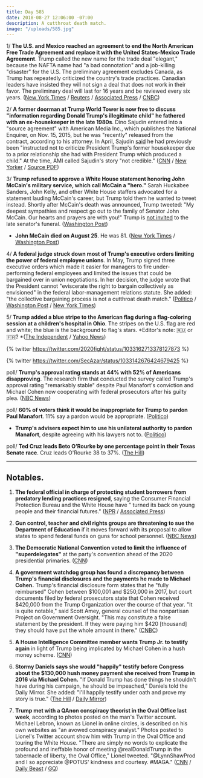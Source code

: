 ```yaml
---
title: Day 585
date: 2018-08-27 12:06:00 -07:00
description: A cutthroat death match.
image: "/uploads/585.jpg"
---
```


1/ **The U.S. and Mexico reached an agreement to end the North American Free Trade Agreement and replace it with the United States-Mexico Trade Agreement**. Trump called the new name for the trade deal "elegant," because the NAFTA name had "a bad connotation" and a job-killing "disaster" for the U.S. The preliminary agreement excludes Canada, as Trump has repeatedly criticized the country's trade practices. Canadian leaders have insisted they will not sign a deal that does not work in their favor. The preliminary deal will last for 16 years and be reviewed every six years. ([New York Times](https://www.nytimes.com/2018/08/27/us/politics/us-mexico-nafta-deal.html) / [Reuters](https://www.reuters.com/article/us-trade-nafta/exclusive-u-s-mexico-reach-nafta-deal-talks-with-canada-to-start-immediately-idUSKCN1LC1E7) / [Associated Press](https://apnews.com/9b99c299d7a04feabb3319078839ac17/US-and-Mexico-tentatively-set-to-replace-NAFTA-with-new-deal) / [CNBC](https://www.cnbc.com/2018/08/27/mexican-official-says-nafta-talks-with-us-have-concluded.html))

2/ **A former doorman at Trump World Tower is now free to discuss "information regarding Donald Trump's illegitimate child" he fathered with an ex-housekeeper in the late 1980s**. Dino Sajudin entered into a "source agreement" with American Media Inc., which publishes the National Enquirer, on Nov. 15, 2015, but he was "recently" released from the contract, according to his attorney. In April, Sajudin [said](https://money.cnn.com/2018/04/12/media/trump-national-enquirer-doorman/index.html) he had previously been "instructed not to criticize President Trump's former housekeeper due to a prior relationship she had with President Trump which produced a child." At the time, AMI called Sajudin's story "not credible." ([CNN](https://www.cnn.com/2018/08/24/politics/trump-tower-doorman-contract-ami/index.html) / [New Yorker](https://www.newyorker.com/news/news-desk/the-national-enquirer-a-donald-trump-rumor-and-another-secret-payment-to-buy-silence-dino-sajudin-david-pecker) / [Source PDF](http://cdn.cnn.com/cnn/2018/images/08/24/sajudin.ami.pdf))

3/ **Trump refused to approve a White House statement honoring John McCain's military service, which call McCain a "hero."** Sarah Huckabee Sanders, John Kelly, and other White House staffers advocated for a statement lauding McCain's career, but Trump told them he wanted to tweet instead. Shortly after McCain's death was announced, Trump tweeted: "My deepest sympathies and respect go out to the family of Senator John McCain. Our hearts and prayers are with you!" Trump is [not invited](https://www.axios.com/mccain-doesnt-want-trump-at-his-funeral-67f24b4a-4244-49b8-8713-acfaa3052611.html) to the late senator's funeral. ([Washington Post](https://www.washingtonpost.com/politics/trump-rejected-plans-for-a-white-house-statement-praising-mccain/2018/08/26/0d0478e4-a967-11e8-8f4b-aee063e14538_story.html?utm_term=.fcbaee81b9cf))

* **John McCain died on August 25**. He was 81. ([New York Times](https://www.nytimes.com/2018/08/25/obituaries/john-mccain-dead.html) / [Washington Post](https://www.washingtonpost.com/local/obituaries/john-mccain-maverick-of-the-senate-and-former-pow-dies-at-81/2018/08/25/d9219b7e-a7b8-11e8-97ce-cc9042272f07_story.html))

4/ **A federal judge struck down most of Trump's executive orders limiting the power of federal employee unions**. In May, Trump signed three executive orders which made it easier for managers to fire under-performing federal employees and limited the issues that could be bargained over in union negotiations. In her decision, the judge wrote that the President cannot "eviscerate the right to bargain collectively as envisioned" in the federal labor-management relations statute. She added: "the collective bargaining process is not a cutthroat death match." ([Politico](https://www.politico.com/story/2018/08/25/trump-federal-workforce-executive-orders-struck-down-796150) / [Washington Post](https://www.washingtonpost.com/politics/in-victory-for-unions-judge-overturns-key-parts-of-trump-executive-orders/2018/08/25/5458e2bc-a880-11e8-97ce-cc9042272f07_story.html) / [New York Times](https://www.nytimes.com/2018/08/25/business/trump-federal-workers-unions.html))

5/ **Trump added a blue stripe to the American flag during a flag-coloring session at a children's hospital in Ohio**. The stripes on the U.S. flag are red and white; the blue is the background to flag's stars. *Editor's note: 🇷🇺 or 🇫🇷? *([The Independent](https://www.independent.co.uk/news/world/americas/us-politics/donald-trump-us-flag-wrong-colour-blue-stripe-a8508556.html) / [Yahoo News](https://www.yahoo.com/lifestyle/photo-donald-trump-coloring-american-flag-wrong-going-viral-183549669.html))

{% twitter https://twitter.com/2020fight/status/1033162713378127873 %}

{% twitter https://twitter.com/SecAzar/status/1033142676424679425 %}

poll/ **Trump's approval rating stands at 44% with 52% of Americans disapproving**. The research firm that conducted the survey called Trump's approval rating "remarkably stable" despite Paul Manafort's conviction and Michael Cohen now cooperating with federal prosecutors after his guilty plea. ([NBC News](https://www.nbcnews.com/politics/first-read/nbc-wsj-poll-trump-approval-remarkably-stable-after-stormy-week-n903626))

poll/ **60% of voters think it would be inappropriate for Trump to pardon Paul Manafort**. 11% say a pardon would be appropriate. ([Politico](https://www.politico.com/story/2018/08/24/poll-manafort-pardon-politico-morning-consult-795699))

* **Trump's advisers expect him to use his unilateral authority to pardon Manafort**, despite agreeing with his lawyers not to. ([Politico](https://www.politico.com/story/2018/08/24/trump-manafort-pardon-white-house-aides-795712))

poll/ **Ted Cruz leads Beto O’Rourke by one percentage point in their Texas Senate race**. Cruz leads O'Rourke 38 to 37%. ([The Hill](http://thehill.com/homenews/campaign/403786-poll-cruz-leads-orourke-by-one-point-in-texas-senate-race))

---

## Notables.

1. **The federal official in charge of protecting student borrowers from predatory lending practices resigned**, saying the Consumer Financial Protection Bureau and the White House have " turned its back on young people and their financial futures." ([NPR](https://www.npr.org/2018/08/27/642199524/student-loan-watchdog-quits-blames-trump-administration) / [Associated Press](https://apnews.com/5fa24ab9eafb456089fb9ff1a22ec694))

2. **Gun control, teacher and civil rights groups are threatening to sue the Department of Education** if it moves forward with its proposal to allow states to spend federal funds on guns for school personnel. ([NBC News](https://www.nbcnews.com/politics/politics-news/gun-control-teacher-groups-threaten-legal-action-against-devos-over-n903676))

3. **The Democratic National Convention voted to limit the influence of "superdelegates"** at the party's convention ahead of the 2020 presidential primaries. ([CNN](https://www.cnn.com/2018/08/25/politics/democrats-superdelegates-voting-changes/index.html))

4. **A government watchdog group has found a discrepancy between Trump's financial disclosures and the payments he made to Michael Cohen.** Trump's financial disclosure form states that he "fully reimbursed" Cohen between $100,001 and $250,000 in 2017, but court documents filed by federal prosecutors state that Cohen received $420,000 from the Trump Organization over the course of that year. "It is quite notable," said Scott Amey, general counsel of the nonpartisan Project on Government Oversight. "This may constitute a false statement by the president. If they were paying him $420 \[thousand\] they should have put the whole amount in there." ([CNBC](https://www.cnbc.com/2018/08/24/trump-paid-michael-cohen-more-than-what-he-stated-in-financial-disclosure.html))

5. **A House Intelligence Committee member wants Trump Jr. to testify again** in light of Trump being implicated by Michael Cohen in a hush money scheme. ([CNN](https://www.cnn.com/2018/08/27/politics/mike-quigley-axe-files/index.html))

6. **Stormy Daniels says she would "happily" testify before Congress about the $130,000 hush money payment she received from Trump in 2016 via Michael Cohen.** "If Donald Trump has done things he shouldn't have during his campaign, he should be impeached," Daniels told the Daily Mirror. She added: "I'll happily testify under oath and prove my story is true." ([The Hill](http://thehill.com/homenews/administration/403709-stormy-daniels-says-she-will-testify-before-congress) / [Daily Mirror](https://www.mirror.co.uk/news/us-news/stormy-daniels-vows-testify-donald-13139717))

7. **Trump met with a QAnon conspiracy theorist in the Oval Office last week**, according to photos posted on the man's Twitter account. Michael Lebron, known as Lionel in online circles, is described on his own websites as "an avowed conspiracy analyst." Photos posted to Lionel's Twitter account show him with Trump in the Oval Office and touring the White House. "There are simply no words to explicate the profound and ineffable honor of meeting @realDonaldTrump in the tabernacle of liberty, the Oval Office," Lionel tweeted. "@LynnShawProd and I so appreciate @POTUS' kindness and courtesy. #MAGA." ([CNN](https://www.cnn.com/2018/08/25/politics/donald-trump-qanon-white-house/index.html) / [Daily Beast](https://www.thedailybeast.com/trump-in-oval-office-meets-promoter-of-qanon-conspiracy-theory-that-says-democrats-run-pedophile-cult) / [GQ](https://www.gq.com/story/qanon-conspiracy-theorist-oval-office-trump))
